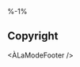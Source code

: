 <!-- ## TODO

- [ ] Use negative lookahead in the strings regex to allow for escaping. -->

%-1%

## Copyright

<ÀLaModeFooter />